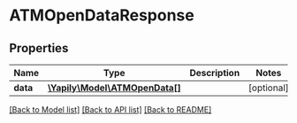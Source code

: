 # ATMOpenDataResponse

## Properties
Name | Type | Description | Notes
------------ | ------------- | ------------- | -------------
**data** | [**\Yapily\Model\ATMOpenData[]**](ATMOpenData.md) |  | [optional] 

[[Back to Model list]](../README.md#documentation-for-models) [[Back to API list]](../README.md#documentation-for-api-endpoints) [[Back to README]](../README.md)


